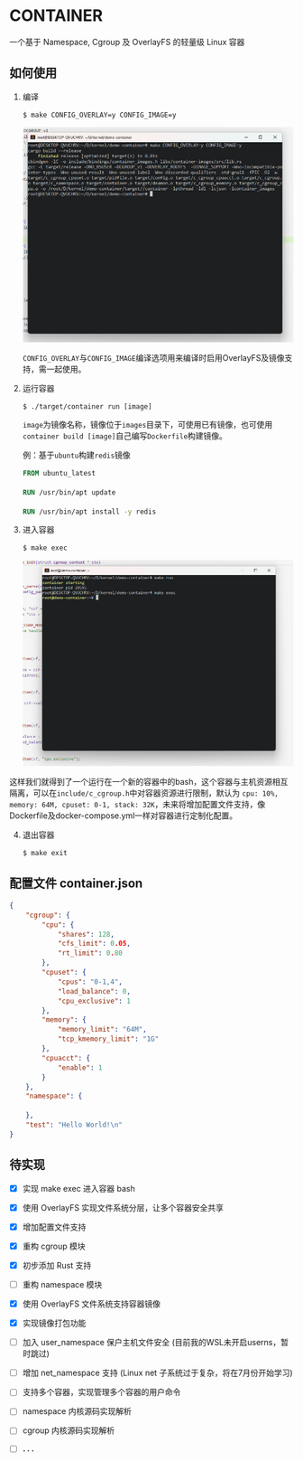 # CONTAINER

一个基于 Namespace, Cgroup 及 OverlayFS 的轻量级 Linux 容器 

## 如何使用

1. 编译

    ```shell
    $ make CONFIG_OVERLAY=y CONFIG_IMAGE=y
    ```

    ![image-20230509221036909](./assets/image-20230509221036909.png)

    `CONFIG_OVERLAY`与`CONFIG_IMAGE`编译选项用来编译时启用OverlayFS及镜像支持，需一起使用。

2. 运行容器

    ```shell
    $ ./target/container run [image]
    ```

    `image`为镜像名称，镜像位于`images`目录下，可使用已有镜像，也可使用`container build [image]`自己编写`Dockerfile`构建镜像。

    例：基于`ubuntu`构建`redis`镜像

    ```dockerfile
    FROM ubuntu_latest
    
    RUN /usr/bin/apt update
    
    RUN /usr/bin/apt install -y redis
    ```

3. 进入容器

    ```shell
    $ make exec
    ```

    ![image-20230505125204861](./assets/image-20230505125204861.png)

这样我们就得到了一个运行在一个新的容器中的bash，这个容器与主机资源相互隔离，可以在`include/c_cgroup.h`中对容器资源进行限制，默认为 `cpu: 10%, memory: 64M, cpuset: 0-1, stack: 32K`，未来将增加配置文件支持，像Dockerfile及docker-compose.yml一样对容器进行定制化配置。

4. 退出容器

   ```shell
   $ make exit
   ```

## 配置文件 container.json

```json
{
    "cgroup": {
        "cpu": {
            "shares": 128,
            "cfs_limit": 0.05,
            "rt_limit": 0.80
        },
        "cpuset": {
            "cpus": "0-1,4",
            "load_balance": 0,
            "cpu_exclusive": 1
        },
        "memory": {
            "memory_limit": "64M",
            "tcp_kmemory_limit": "1G"
        },
        "cpuacct": {
            "enable": 1
        }
    },
    "namespace": {

    },
    "test": "Hello World!\n"
}
```


## 待实现

- [x] 实现 make exec 进入容器 bash
- [x] 使用 OverlayFS 实现文件系统分层，让多个容器安全共享
- [x] 增加配置文件支持
- [x] 重构 cgroup 模块
- [x] 初步添加 Rust 支持
- [ ] 重构 namespace 模块 
- [x] 使用 OverlayFS 文件系统支持容器镜像
- [x] 实现镜像打包功能
- [ ] 加入 user_namespace 保户主机文件安全 (目前我的WSL未开启userns，暂时跳过)
- [ ] 增加 net_namespace 支持 (Linux net 子系统过于复杂，将在7月份开始学习)
- [ ] 支持多个容器，实现管理多个容器的用户命令
- [ ] namespace 内核源码实现解析
- [ ] cgroup 内核源码实现解析
- [ ] **. . .**



